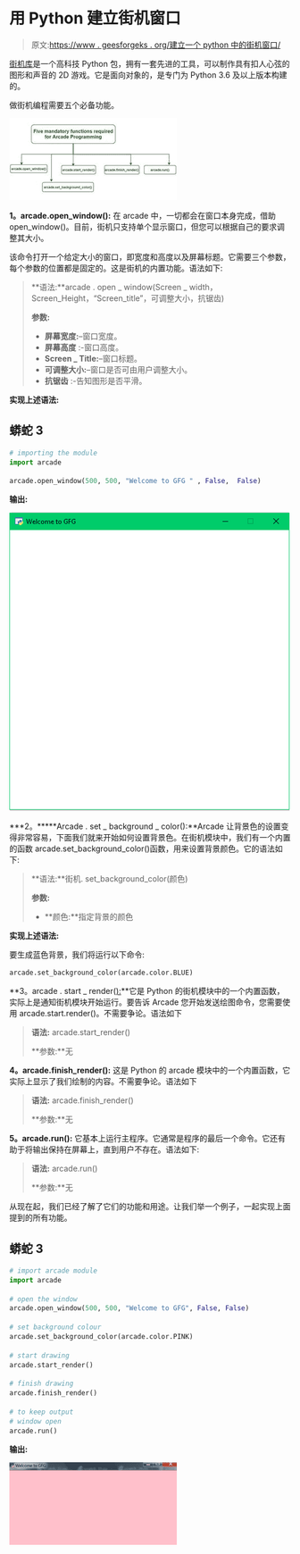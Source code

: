 # 用 Python 建立街机窗口

> 原文:[https://www . geesforgeks . org/建立一个 python 中的街机窗口/](https://www.geeksforgeeks.org/establishing-an-arcade-window-in-python/)

[街机库](https://www.geeksforgeeks.org/arcade-library-in-python/)是一个高科技 Python 包，拥有一套先进的工具，可以制作具有扣人心弦的图形和声音的 2D 游戏。它是面向对象的，是专门为 Python 3.6 及以上版本构建的。

做街机编程需要五个必备功能。

![](img/f577129c3e1bf702c1d57fdd7568ac0e.png)

**1。arcade.open_window():** 在 arcade 中，一切都会在窗口本身完成，借助 open_window()。目前，街机只支持单个显示窗口，但您可以根据自己的要求调整其大小。

该命令打开一个给定大小的窗口，即宽度和高度以及屏幕标题。它需要三个参数，每个参数的位置都是固定的。这是街机的内置功能。语法如下:

> **语法:**arcade . open _ window(Screen _ width，Screen_Height，“Screen_title”，可调整大小，抗锯齿)
> 
> **参数:**
> 
> *   **屏幕宽度:**–窗口宽度。
> *   **屏幕高度** :-窗口高度。
> *   **Screen _ Title:**–窗口标题。
> *   **可调整大小:**–窗口是否可由用户调整大小。
> *   **抗锯齿** :-告知图形是否平滑。

**实现上述语法:**

## 蟒蛇 3

```py
# importing the module
import arcade

arcade.open_window(500, 500, "Welcome to GFG " , False,  False)
```

**输出:**

![](img/a0830241f3073fa931f70c369d3ad3e6.png)

***2。*****Arcade . set _ background _ color():**Arcade 让背景色的设置变得非常容易，下面我们就来开始如何设置背景色。在街机模块中，我们有一个内置的函数 arcade.set_background_color()函数，用来设置背景颜色。它的语法如下:

> **语法:**街机. set_background_color(颜色)
> 
> **参数:**
> 
> *   **颜色:**指定背景的颜色

**实现上述语法:**

要生成蓝色背景，我们将运行以下命令:

```py
arcade.set_background_color(arcade.color.BLUE)
```

**3。arcade . start _ render(<u>):</u>**它是 Python 的街机模块中的一个内置函数，实际上是通知街机模块开始运行。要告诉 Arcade 您开始发送绘图命令，您需要使用 arcade.start.render()。不需要争论。语法如下

> **语法:** arcade.start_render()
> 
> **参数:**无

**4。arcade.finish_render():** 这是 Python 的 arcade 模块中的一个内置函数，它实际上显示了我们绘制的内容。不需要争论。语法如下

> **语法:** arcade.finish_render()
> 
> **参数:**无

**5。arcade.run():** 它基本上运行主程序。它通常是程序的最后一个命令。它还有助于将输出保持在屏幕上，直到用户不存在。语法如下:

> **语法:** arcade.run()
> 
> **参数:**无

从现在起，我们已经了解了它们的功能和用途。让我们举一个例子，一起实现上面提到的所有功能。

## 蟒蛇 3

```py
# import arcade module
import arcade

# open the window
arcade.open_window(500, 500, "Welcome to GFG", False, False)

# set background colour
arcade.set_background_color(arcade.color.PINK)

# start drawing
arcade.start_render()

# finish drawing
arcade.finish_render()

# to keep output
# window open
arcade.run()
```

**输出:**

![](img/c79451343b41fce9a5f6f59e24587f5c.png)